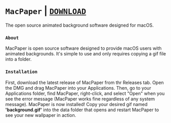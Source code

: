 # `MacPaper` | [`DOWNLOAD`](https://github.com/blueysh/macpaper/releases)
The open source animated background software designed for macOS.

### `About`
MacPaper is open source software designed to provide macOS users with animated backgrounds. It's simple to use and only requires copying a gif file into a folder.

### `Installation`
First, download the latest release of MacPaper from thr Releases tab. Open the DMG and drag MacPaper into your Applications. Then, go to your Applications folder, find MacPaper, right-click, and select "Open" when you see the error message (MacPaper works fine regardless of any system message). MacPaper is now installed! Copy your desired gif named **'background.gif'** into the data folder that opens and restart MacPaper to see your new wallpaper in action.
